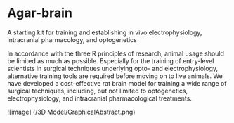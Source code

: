 # Agar-brain
A starting kit for training and establishing in vivo electrophysiology, intracranial pharmacology, and optogenetics

In accordance with the three R principles of research, animal usage should be limited as much as possible. Especially for the training of entry-level scientists in surgical techniques underlying opto- and electrophysiology, alternative training tools are required before moving on to live animals. We have developed a cost-effective rat brain model for training a wide range of surgical techniques, including, but not limited to optogenetics, electrophysiology, and intracranial pharmacological treatments.

![image] (/3D Model/GraphicalAbstract.png)
